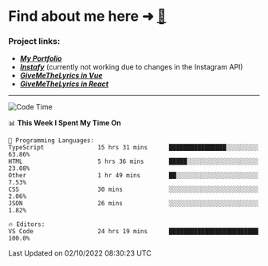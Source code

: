 # Find about me here ➜ [🧑](https://pauabella.dev)

### Project links:
- ***[My Portfolio](https://pauabella.dev)***
- ***[Instafy](https://instafy.me)*** (currently not working due to changes in the Instagram API)
- ***[GiveMeTheLyrics in Vue](https://lyrics.pauabella.dev)***
- ***[GiveMeTheLyrics in React](https://pauabella.dev/GiveMeTheLyrics)***

---
<!--START_SECTION:waka-->
![Code Time](http://img.shields.io/badge/Code%20Time-1%2C499%20hrs%2046%20mins-blue)

📊 **This Week I Spent My Time On** 

```text
💬 Programming Languages: 
TypeScript               15 hrs 31 mins      ████████████████░░░░░░░░░   63.86% 
HTML                     5 hrs 36 mins       █████░░░░░░░░░░░░░░░░░░░░   23.08% 
Other                    1 hr 49 mins        ██░░░░░░░░░░░░░░░░░░░░░░░   7.53% 
CSS                      30 mins             ░░░░░░░░░░░░░░░░░░░░░░░░░   2.06% 
JSON                     26 mins             ░░░░░░░░░░░░░░░░░░░░░░░░░   1.82%

🔥 Editors: 
VS Code                  24 hrs 19 mins      █████████████████████████   100.0%

```


 Last Updated on 02/10/2022 08:30:23 UTC
<!--END_SECTION:waka-->
